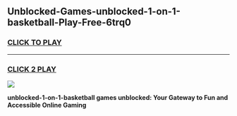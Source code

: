 
## Unblocked-Games-unblocked-1-on-1-basketball-Play-Free-6trq0
<h3>
<a href="https://premium76.site?title=unblocked-1-on-1-basketball&ref=23A">CLICK TO PLAY</a></h3>
<hr>

<h3>
<a href="https://premium76.site?title=unblocked-1-on-1-basketball&ref=23A">CLICK 2 PLAY</a>
  
</h3>

<a href="https://premium76.site?title=unblocked-1-on-1-basketball&ref=23A"><img src="https://clearcache.store/games.png"></a>


**unblocked-1-on-1-basketball games unblocked: Your Gateway to Fun and Accessible Online Gaming**
